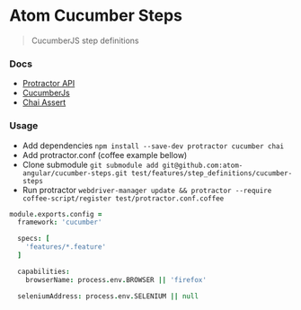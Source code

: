 # Atom Cucumber Steps
> CucumberJS step definitions

### Docs

- [Protractor API](https://github.com/angular/protractor/blob/master/docs/api.md)
- [CucumberJs](https://github.com/cucumber/cucumber-js)
- [Chai Assert](http://chaijs.com/guide/styles/#assert)

### Usage

- Add dependencies `npm install --save-dev protractor cucumber chai`
- Add protractor.conf (coffee example bellow)
- Clone submodule `git submodule add git@github.com:atom-angular/cucumber-steps.git test/features/step_definitions/cucumber-steps`
- Run protractor `webdriver-manager update && protractor --require coffee-script/register test/protractor.conf.coffee`

```coffee
module.exports.config =
  framework: 'cucumber'

  specs: [
    'features/*.feature'
  ]

  capabilities:
    browserName: process.env.BROWSER || 'firefox'

  seleniumAddress: process.env.SELENIUM || null
```
